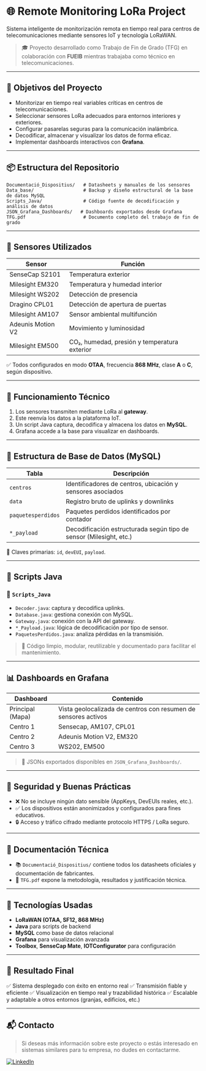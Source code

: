 # 🌐 Remote Monitoring LoRa Project

Sistema inteligente de monitorización remota en tiempo real para centros de telecomunicaciones mediante sensores IoT y tecnología LoRaWAN.

> 🎓 Proyecto desarrollado como Trabajo de Fin de Grado (TFG) en colaboración con **FUEIB** mientras trabajaba como técnico en telecomunicaciones.

---

## 🎯 Objetivos del Proyecto

* Monitorizar en tiempo real variables críticas en centros de telecomunicaciones.
* Seleccionar sensores LoRa adecuados para entornos interiores y exteriores.
* Configurar pasarelas seguras para la comunicación inalámbrica.
* Decodificar, almacenar y visualizar los datos de forma eficaz.
* Implementar dashboards interactivos con **Grafana**.

---

## 📦 Estructura del Repositorio

```
Documentació_Dispositius/   # Datasheets y manuales de los sensores
Data_base/                  # Backup y diseño estructural de la base de datos MySQL
Scripts_Java/               # Código fuente de decodificación y análisis de datos
JSON_Grafana_Dashboards/   # Dashboards exportados desde Grafana
TFG.pdf                     # Documento completo del trabajo de fin de grado
```

---

## 🔌 Sensores Utilizados

| Sensor            | Función                                      |
| ----------------- | -------------------------------------------- |
| SenseCap S2101    | Temperatura exterior                         |
| Milesight EM320   | Temperatura y humedad interior               |
| Milesight WS202   | Detección de presencia                       |
| Dragino CPL01     | Detección de apertura de puertas             |
| Milesight AM107   | Sensor ambiental multifunción                |
| Adeunis Motion V2 | Movimiento y luminosidad                     |
| Milesight EM500   | CO₂, humedad, presión y temperatura exterior |

✅ Todos configurados en modo **OTAA**, frecuencia **868 MHz**, clase **A** o **C**, según dispositivo.

---

## 🧠 Funcionamiento Técnico

1. Los sensores transmiten mediante LoRa al **gateway**.
2. Este reenvía los datos a la plataforma IoT.
3. Un script Java captura, decodifica y almacena los datos en **MySQL**.
4. Grafana accede a la base para visualizar en dashboards.

---

## 📄 Estructura de Base de Datos (MySQL)

| Tabla              | Descripción                                                        |
| ------------------ | ------------------------------------------------------------------ |
| `centros`          | Identificadores de centros, ubicación y sensores asociados         |
| `data`             | Registro bruto de uplinks y downlinks                              |
| `paquetesperdidos` | Paquetes perdidos identificados por contador                       |
| `*_payload`        | Decodificación estructurada según tipo de sensor (Milesight, etc.) |

🔗 Claves primarias: `id`, `devEUI`, `payload`.

---

## 🧹 Scripts Java

### 📁 `Scripts_Java`

* `Decoder.java`: captura y decodifica uplinks.
* `Database.java`: gestiona conexión con MySQL.
* `Gateway.java`: conexión con la API del gateway.
* `*_Payload.java`: lógica de decodificación por tipo de sensor.
* `PaquetesPerdidos.java`: analiza pérdidas en la transmisión.

> 📘️ Código limpio, modular, reutilizable y documentado para facilitar el mantenimiento.

---

## 📊 Dashboards en Grafana

| Dashboard        | Contenido                                                      |
| ---------------- | -------------------------------------------------------------- |
| Principal (Mapa) | Vista geolocalizada de centros con resumen de sensores activos |
| Centro 1         | Sensecap, AM107, CPL01                                         |
| Centro 2         | Adeunis Motion V2, EM320                                       |
| Centro 3         | WS202, EM500                                                   |

> 📁 JSONs exportados disponibles en `JSON_Grafana_Dashboards/`.

---

## 🔐 Seguridad y Buenas Prácticas

* ❌ No se incluye ningún dato sensible (AppKeys, DevEUIs reales, etc.).
* ✅ Los dispositivos están anonimizados y configurados para fines educativos.
* 🔒 Acceso y tráfico cifrado mediante protocolo HTTPS / LoRa seguro.

---

## 📄 Documentación Técnica

* 📚 `Documentació_Dispositius/` contiene todos los datasheets oficiales y documentación de fabricantes.
* 📖 `TFG.pdf` expone la metodología, resultados y justificación técnica.

---

## 🚀 Tecnologías Usadas

* **LoRaWAN (OTAA, SF12, 868 MHz)**
* **Java** para scripts de backend
* **MySQL** como base de datos relacional
* **Grafana** para visualización avanzada
* **Toolbox**, **SenseCap Mate**, **IOTConfigurator** para configuración

---

## 🌾 Resultado Final

✅ Sistema desplegado con éxito en entorno real
✅ Transmisión fiable y eficiente
✅ Visualización en tiempo real y trazabilidad histórica
✅ Escalable y adaptable a otros entornos (granjas, edificios, etc.)

---

## 📬 Contacto

> Si deseas más información sobre este proyecto o estás interesado en sistemas similares para tu empresa, no dudes en contactarme.

[![LinkedIn](https://img.shields.io/badge/LinkedIn-Sebastià_Gamundí_Beneyto-blue?style=flat\&logo=linkedin)](https://www.linkedin.com/in/sebastiagamundi)
